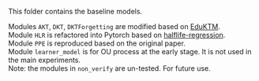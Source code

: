 This folder contains the baseline models. 

Modules `AKT`, `DKT`, `DKTForgetting` are modified based on [EduKTM](https://github.com/bigdata-ustc/EduKTM).  
Module `HLR` is refactored into Pytorch based on [halflife-regression](https://github.com/duolingo/halflife-regression).  
Module `PPE` is reproduced based on the original paper.  
Module `learner_model` is for OU process at the early stage. It is not used in the main experiments.  
Note: the modules in `non_verify` are un-tested. For future use. 